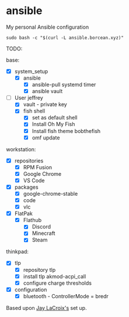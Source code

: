 # ansible
My personal Ansible configuration

```
sudo bash -c "$(curl -L ansible.borcean.xyz)"
```

TODO:

base:
- [x] system_setup
    - [x] ansible
        - [x] ansible-pull systemd timer
        - [x] ansible vault
- [ ] User jeffrey
    - [x] vault - private key
    - [x] fish shell
        - [x] set as default shell
        - [x] Install Oh My Fish
        - [x] Install fish theme bobthefish
        - [x] omf update

workstation:
- [x] repositories
    - [x] RPM Fusion
    - [x] Google Chrome
    - [x] VS Code
- [x] packages
    - [x] google-chrome-stable
    - [x] code
    - [x] vlc
- [x] FlatPak
    - [x] Flathub
        - [x] Discord
        - [x] Minecraft
        - [x] Steam

thinkpad:
- [x] tlp
    - [x] repository tlp
    - [x] install tlp akmod-acpi_call
    - [x] configure charge thresholds
- [x] configuration
    - [x] bluetooth - ControllerMode = bredr

Based upon [Jay LaCroix's](https://github.com/LearnLinuxTV/personal_ansible_desktop_configs) set up.
